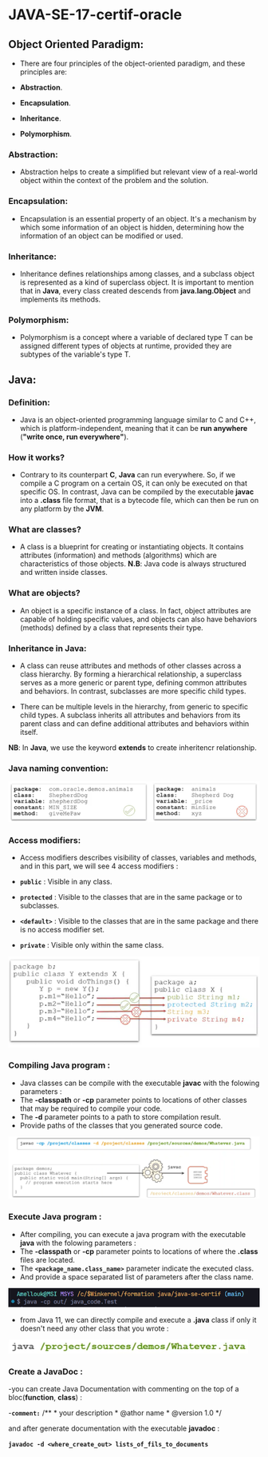 # JAVA-SE-17-certif-oracle

## Object Oriented Paradigm:

- There are four principles of the object-oriented paradigm, and these principles are:

 - **Abstraction**.
 - **Encapsulation**.
 - **Inheritance**.
 - **Polymorphism**.


### Abstraction:

- Abstraction helps to create a simplified but relevant view of a real-world object within the context of the problem and the solution.

### Encapsulation:

- Encapsulation is an essential property of an object. It's a mechanism by which some information of an object is hidden, determining how the information of an object can be modified or used.

### Inheritance:

- Inheritance defines relationships among classes, and a subclass object is represented as a kind of superclass object. It is important to mention that in **Java**, every class created descends from __java.lang.Object__ and implements its methods.

### Polymorphism:
- Polymorphism is a concept where a variable of declared type T can be assigned different types of objects at runtime, provided they are subtypes of the variable's type T.

## Java:

### Definition:
- Java is an object-oriented programming language similar to C and C++, which is platform-independent, meaning that it can be **run anywhere** (__"write once, run everywhere"__).

### How it works?
- Contrary to its counterpart **C**, **Java** can run everywhere. So, if we compile a C program on a certain OS, it can only be executed on that specific OS. In contrast, Java can be compiled by the executable __**javac**__ into a __.class__ file format, that is a bytecode file, which can then be run on any platform by the **JVM**.

### What are classes?
- A class is a blueprint for creating or instantiating objects. It contains attributes (information) and methods (algorithms) which are characteristics of those objects.
**N.B**: Java code is always structured and written inside classes.

### What are objects?
- An object is a specific instance of a class. In fact, object attributes are capable of holding specific values, and objects can also have behaviors (methods) defined by a class that represents their type.

### Inheritance in Java:
- A class can reuse attributes and methods of other classes across a class hierarchy. By forming a hierarchical relationship, a superclass serves as a more generic or parent type, defining common attributes and behaviors. In contrast, subclasses are more specific child types.

- There can be multiple levels in the hierarchy, from generic to specific child types. A subclass inherits all attributes and behaviors from its parent class and can define additional attributes and behaviors within itself.

**NB**: In **Java**, we use the keyword **extends** to create inheritencr relationship.

### Java naming convention:
![Alt text](img/naming_convention.png)

### Access modifiers:
- Access modifiers describes visibility of classes, variables and methods, and in this part, we will see 4 access modifiers :

 - **`public`** : Visible in any class.
 - **`protected`** : Visible to the classes that are in the same package or to subclasses.
 - **`<default>`** : Visible to the classes that are in the same package and there is no access modifier set.
 - **`private`** : Visible only within the same class.

![Alt text](img/access-modifiers.png)

### Compiling Java program :
- Java classes can be compile with the executable **javac** with the folowing parameters :
 - The **-classpath** or **-cp** parameter points to locations of other classes that may be required to compile your code.
 - The **-d** parameter points to a path to store compilation result.
 - Provide paths of the classes that you generated source code.

![Alt text](img/javac-compilateur.png)

### Execute Java program :
- After compiling, you can execute a java program with the executable **java** with the folowing parameters :
 - The **-classpath** or **-cp** parameter points to locations of where the **.class** files are located.
 - The **`<package_name.class_name>`** parameter indicate the executed class.
 - And provide a space separated list of parameters after the class name.

 ![Alt text](img/java-executable.png)

- from Java 11, we can directly compile and execute a **.java** class if only it doesn't need any other class that you wrote :
 
 ![Alt text](img/java-execute-JVM-11.png)

### Create a JavaDoc :
-you can create Java Documentation with commenting on the top of a bloc(**function**, **class**) :

 -**`comment:`** /**
                    * your description
                    * @athor name
                    * @version 1.0
                    */

 and after generate documentation with the executable **javadoc** :

 **`javadoc -d <where_create_out> lists_of_fils_to_documents`**